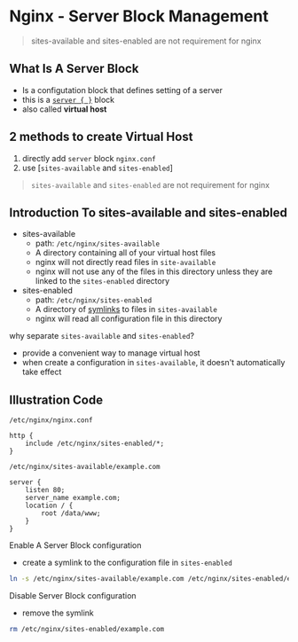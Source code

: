 # Nginx - Server Block Management

> sites-available and sites-enabled are not requirement for nginx

## What Is A Server Block

- Is a configutation block that defines setting of a server
- this is a [`server { }`](nginx-directives-list.md#server) block
- also called **virtual host**

## 2 methods to create Virtual Host

1. directly add `server` block `nginx.conf`
2. use [`sites-available` and `sites-enabled`]

> `sites-available` and `sites-enabled` are not requirement for nginx

## Introduction To sites-available and sites-enabled

- sites-available
  - path: `/etc/nginx/sites-available`
  - A directory containing all of your virtual host files
  - nginx will not directly read files in `site-available`
  - nginx will not use any of the files in this directory unless they are linked to the `sites-enabled` directory
- sites-enabled
  - path: `/etc/nginx/sites-enabled`
  - A directory of [symlinks]() to files in `sites-available`
  - nginx will read all configuration file in this directory

why separate `sites-available` and `sites-enabled`?

- provide a convenient way to manage virtual host
- when create a configuration in `sites-available`, it doesn't automatically take effect

## Illustration Code

`/etc/nginx/nginx.conf`

```
http {
    include /etc/nginx/sites-enabled/*;
}
```

`/etc/nginx/sites-available/example.com`

```
server {
    listen 80;
    server_name example.com;
    location / {
        root /data/www;
    }
}
```

Enable A Server Block configuration

- create a symlink to the configuration file in `sites-enabled`

```sh
ln -s /etc/nginx/sites-available/example.com /etc/nginx/sites-enabled/example.com
```

Disable Server Block configuration

- remove the symlink

```sh
rm /etc/nginx/sites-enabled/example.com
```
